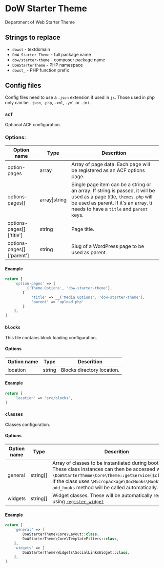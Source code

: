 # DoW Starter Theme

Department of Web Starter Theme

## Strings to replace

-   `dowst` - textdomain
-   `DoW Starter Theme` - full package name
-   `dow/starter-theme` - composer package name
-   `DoWStarterTheme` - PHP namespace
-   `dowst_` - PHP function prefix

## Config files

Config files need to use a `.json` extension if used in `js`. Those used in php only can be `.json`, `.php`, `.xml`, `.yml` or `.ini`.

### `acf`

Optional ACF configuration.

### Options:

| Option name               | Type          | Descrition                                                                                                                                                                                               |
| ------------------------- | ------------- | -------------------------------------------------------------------------------------------------------------------------------------------------------------------------------------------------------- |
| option-pages              | array         | Array of page data. Each page will be registered as an ACF options page.                                                                                                                                 |
| options-pages\[]          | array\|string | Single page item can be a string or an array. If string is passed, it will be used as a page title, `themes.php` will be used as parent. If it's an array, ti needs to have a `title` and `parent` keys. |
| options-pages[]['title']  | string        | Page title.                                                                                                                                                                                              |
| options-pages[]['parent'] | string        | Slug of a WordPress page to be used as parent.                                                                                                                                                           |

#### Example

```php
return [
    'option-pages' => [
        __('Theme Options', 'dow-starter-theme'),
        [
            'title' => __('Media Options', 'dow-starter-theme'),
            'parent' => 'upload.php'
        ]
    ],
]
```

### `blocks`

This file contains block loading configuration.

#### Options

| Option name | Type   | Descrition                 |
| ----------- | ------ | -------------------------- |
| location    | string | Blocks directory location. |

#### Example

```php
return [
    'location' => 'src/blocks',
]
```

### `classes`

Classes configuration.

#### Options

| Option name | Type      | Descrition                                                                                                                                                                                                                                                                 |
| ----------- | --------- | -------------------------------------------------------------------------------------------------------------------------------------------------------------------------------------------------------------------------------------------------------------------------- |
| general     | string\[] | Array of classes to be instantiated during bootstraping. These class instances can then be accessed with `\DoWStarterTheme\Core\Theme::getService($className)`. If the class uses `\Micropackage\DocHooks\HookTrait`, the `add_hooks` method will be called automatically. |
| widgets     | string\[] | Widget classes. These will be automatically registered using [`register_widget`](https://developer.wordpress.org/reference/functions/register_widget)                                                                                                                      |

#### Example

```php
return [
    'general' => [
        DoWStarterTheme\Core\Layout::class,
        DoWStarterTheme\Core\TemplateFilters::class,
    ],
    'widgets' => [
        DoWStarterTheme\Widgets\SocialLinksWidget::class,
    ],
]
```
